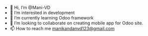 - 👋 Hi, I’m @Mani-VD
- 👀 I’m interested in development
- 🌱 I’m currently learning Odoo framework
- 💞️ I’m looking to collaborate on creating mobile app for Odoo site.
- 📫 How to reach me  manikandanvd123@gmail.com


